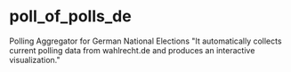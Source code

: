 # poll_of_polls_de
Polling Aggregator for German National Elections
"It automatically collects current polling data from wahlrecht.de and produces an interactive visualization." 

